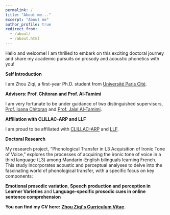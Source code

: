 ```yaml
---
permalink: /
title: "About me..."
excerpt: "About me"
author_profile: true
redirect_from: 
  - /about/
  - /about.html
---
```


Hello and welcome! I am thrilled to embark on this exciting doctoral journey and share my academic pursuits on prosody and acoustic phonetics with you!

**Self Introduction**

I am Zhou Ziqi, a first-year Ph.D. student from [Université Paris Cité](https://u-paris.fr/linguistique/). 


**Advisors: Prof. Chitoran and Prof. Al-Tamimi**

I am very fortunate to be under guidance of two distinguished supervisors, [Prof. Ioana Chitoran](https://clillac-arp.u-paris.fr/annuaire/chitoran-ioana) and [Prof. Jalal Al-Tamimi](http://www.llf.cnrs.fr/fr/Gens/Al-Tamimi).  


**Affiliation with CLILLAC-ARP and LLF**

I am proud to be affiliated with [CLILLAC-ARP](https://clillac-arp.u-paris.fr) and [LLF](http://www.llf.cnrs.fr/fr). 


**Doctoral Research**

My research project, "Phonological Transfer in L3 Acquisition of Ironic Tone of Voice," explores the processes of acquiring the ironic tone of voice in a third language (L3) among Mandarin-English bilinguals learning French. This study incorporates acoustic and perceptual analyses to delve into the fascinating world of phonological transfer, with a specific focus on key components:

  **Emotional prosodic variation**, **Speech production and perception in Learner Varieties** and **Language-specific prosodic cues in online sentence comprehension**


**You can find my CV here:**  **[Zhou Ziqi's Curriculum Vitae](https://github.com/ZHOUZiggy/ZhouZiggy.github.io/blob/master/assets/ZHOU_Ziqi_CV.pdf).**







